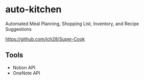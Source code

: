 # auto-kitchen
Automated Meal Planning, Shopping List, Inventory, and Recipe Suggestions 

https://github.com/jch28/Super-Cook

## Tools
* Notion API
* OneNote API
